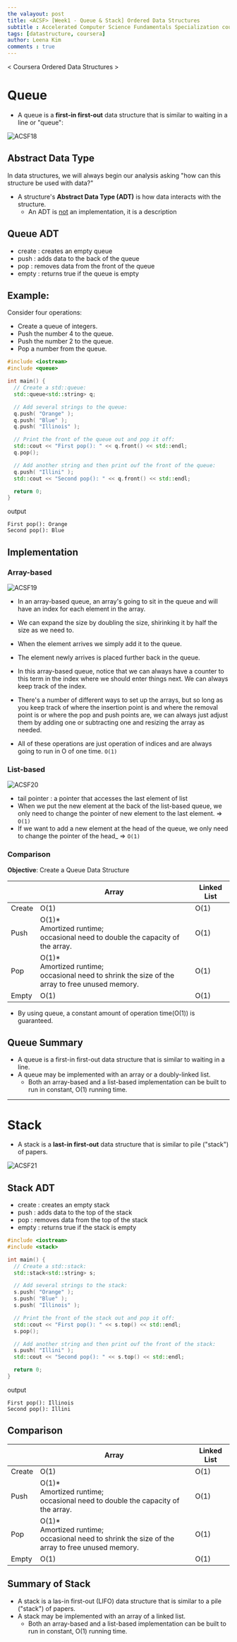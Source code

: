 ```yaml
---
the valayout: post
title: <ACSF> [Week1 - Queue & Stack] Ordered Data Structures
subtitle : Accelerated Computer Science Fundamentals Specialization course from Coursera
tags: [datastructure, coursera]
author: Leena Kim
comments : true
---
```




< Coursera Ordered Data Structures >



# Queue

- A queue is a **first-in first-out** data structure that is similar to waiting in a line or "queue":

![ACSF18](/assets/img/post_img/ACSF/ACSF18.png)



## Abstract Data Type

In data structures, we will always begin our analysis asking "how can this structure be used with data?"

- A structure's **Abstract Data Type (ADT)** is how data interacts with the structure.
  - An ADT is <u>not</u> an implementation, it is a description



## Queue ADT

- create : creates an empty queue
- push : adds data to the back of the queue
- pop : removes data from the front of the queue
- empty : returns true if the queue is empty



## Example:

Consider four operations:

- Create a queue of integers.
- Push the number 4 to the queue.
- Push the number 2 to the queue.
- Pop a number from the queue.



```c++
#include <iostream>
#include <queue>

int main() {
  // Create a std::queue:
  std::queue<std::string> q;

  // Add several strings to the queue:
  q.push( "Orange" );
  q.push( "Blue" );
  q.push( "Illinois" );

  // Print the front of the queue out and pop it off:
  std::cout << "First pop(): " << q.front() << std::endl;
  q.pop();

  // Add another string and then print ouf the front of the queue:
  q.push( "Illini" );
  std::cout << "Second pop(): " << q.front() << std::endl;

  return 0;
}
```

output

```
First pop(): Orange
Second pop(): Blue
```



## Implementation

### Array-based

![ACSF19](/assets/img/post_img/ACSF/ACSF19.png)

- In an array-based queue, an array's going to sit in the queue and will have an index for each element in the array. 

- We can expand the size by doubling the size, shirinking it by half the size as we need to.
- When the element arrives we simply add it to the queue.
- The element newly arrives is placed further back in the queue.
- In this array-based queue, notice that we can always have a counter to this term in the index where we should enter things next. We can always keep track of the index. 
- There's a number of different ways to set up the arrays, but so long as you keep track of where the insertion point is and where the removal point is or where the pop and push points are, we can always just adjust them by adding one or subtracting one and resizing the array as needed. 
- All of these operations are just operation of indices and are always going to run in O of one time. `O(1)`



### List-based

![ACSF20](/assets/img/post_img/ACSF/ACFS20.png)

- tail pointer : a pointer that accesses the last element of list
- When we put the new element at the back of the list-based queue, we only need to change the pointer of new element to the last element. => `O(1)`
- If we want to add a new element at the head of the queue, we only need to change the pointer of the head_ => `O(1)`



### Comparison
**Objective**: Create a Queue Data Structure

||Array|Linked List|
|------|---|---|
|Create|O(1)|O(1)|
|Push|O(1)* <br>Amortized runtime; <br>occasional need to double the capacity of the array. |O(1)|
|Pop|O(1)* <br>Amortized runtime; <br>occasional need to shrink the size of the array to free unused memory. |O(1)|
|Empty|O(1)|O(1)|

- By using queue, a constant amount of operation time(O(1)) is guaranteed.



## Queue Summary

- A queue is a first-in first-out data structure that is similar to waiting in a line.
- A queue may be implemented with an array or a doubly-linked list.
  - Both an array-based and a list-based implementation can be built to run in constant, O(1) running time.

<hr>

# Stack

- A stack is a **last-in first-out** data structure that is similar to pile ("stack") of papers.

![ACSF21](/assets/img/post_img/ACSF/ACSF21.png)

## Stack ADT

- create : creates an empty stack
- push : adds data to the top of the stack
- pop : removes data from the top of the stack
- empty : returns true if the stack is empty



```c++
#include <iostream>
#include <stack>

int main() {
  // Create a std::stack:
  std::stack<std::string> s;

  // Add several strings to the stack:
  s.push( "Orange" );
  s.push( "Blue" );
  s.push( "Illinois" );

  // Print the front of the stack out and pop it off:
  std::cout << "First pop(): " << s.top() << std::endl;
  s.pop();

  // Add another string and then print ouf the front of the stack:
  s.push( "Illini" );
  std::cout << "Second pop(): " << s.top() << std::endl;

  return 0;
}
```

output

```
First pop(): Illinois
Second pop(): Illini
```



## Comparison

|        | Array                                                        | Linked List |
| ------ | ------------------------------------------------------------ | ----------- |
| Create | O(1)                                                         | O(1)        |
| Push   | O(1)* <br>Amortized runtime; <br>occasional need to double the capacity of the array. | O(1)        |
| Pop    | O(1)* <br>Amortized runtime; <br>occasional need to shrink the size of the array to free unused memory. | O(1)        |
| Empty  | O(1)                                                         | O(1)        |



## Summary of Stack

- A stack is a las-in first-out (LIFO) data structure that is similar to a pile ("stack") of papers.
- A stack may be implemented with an array of a linked list.
  - Both an array-based and a list-based implementation can be built to run in constant, O(1) running time.